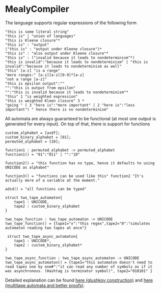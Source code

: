# MealyCompiler 


The language supports regular expressions of the following form

    "this is some literal string"
    "this is" | "union of languages"
    "this is Kleene closure"*
    "this is" : "output"
    ("this is" : "output under Kleene closure")*
    "this is" : "also output under Kleene closure"*
    "this is" : ("invalid because it leads to nondeterminism"*)
    "this is invalid":"because it leads to nondeterminism" | "this is invalid":"because it leads to nondeterminism as well"
    "this" [a-z] "is a range"
    "more ranges:" [a-z][a-z][0-9]*[a-z]
    "not a range [a-z]"
    "this is epsilon output":""
    "":"this is output from epsilon"
    "":"this is invalid because it leads to nondeterminism"*
    "this" 1 "is weighted expression"
    "this is weighted Kleen closure" 3 *
    "going " ( 3 "here is":"more important" | 2 "here is":"less important") " hence there is no nondeterminism"
    
All automata are always guaranteed to be functional (at most one output is generated for every input). On top of that, there is support for functions

    custom_alphabet = [asdf];
    custom_binary_alphabet = [01];
    permuted_alphabet = [10];
    
    function1 : permuted_alphabet -> permuted_alphabet
    function1() = "01":"011" | "":"10"
    
    function2() = "this function has no type, hence it defaults to using UNICODE as alphabet"
    
    function3() = "functions can be used like this" function2 "It's actually more of a variable at the moment."
    
    adsd() = "all functions can be typed"
    
    struct two_tape_automaton{
    	tape1 : UNICODE,
    	tape2 : custom_binary_alphabet
    }
    
    two_tape_function : two_tape_automaton -> UNICODE
    two_tape_function() = {tape1="x":"this regex",tape2="0":"simulates automaton reading two tapes at once"}
    
     struct two_tape_async_automaton{
    	tape1 : UNICODE*,
    	tape2 : custom_binary_alphabet*
    }
    
    two_tape_async_function : two_tape_async_automaton -> UNICODE
    two_tape_async_automaton() = {tape1="this automaton doesn't need to read tapes one by one#":"it can read any number of symbols as if it was asynchronous. (Hashtag is terminator symbol)", tape2="010101" }

Detailed explanation can be found [here (glushkov construction)](https://aleksander-mendoza.github.io/pdf/functional_mealy.pdf) and [here (multitape automata and better proofs)](https://aleksander-mendoza.github.io/pdf/multitape_automata.pdf).